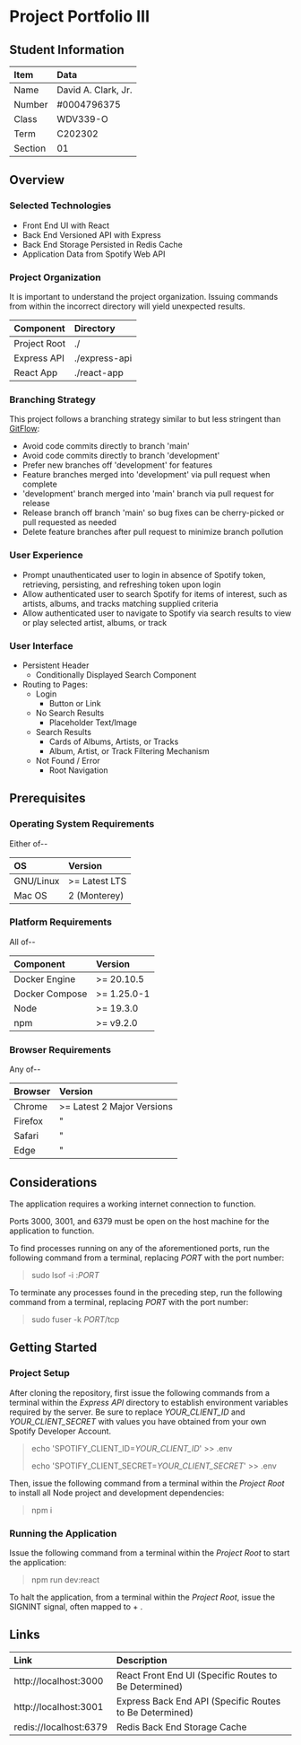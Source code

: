 # Project Portfolio III

## Student Information

| Item    | Data                |
|:--------|:--------------------|
| Name    | David A. Clark, Jr. |
| Number  | #0004796375         |
| Class   | WDV339-O            |
| Term    | C202302             |
| Section | 01                  |

## Overview

### Selected Technologies

- Front End UI with React
- Back End Versioned API with Express
- Back End Storage Persisted in Redis Cache
- Application Data from Spotify Web API

### Project Organization

It is important to understand the project organization.  Issuing commands from within the incorrect directory will yield unexpected results.

| Component    | Directory     |
|:-------------|:--------------|
| Project Root | ./            |
| Express API  | ./express-api |
| React App    | ./react-app   |

### Branching Strategy

This project follows a branching strategy similar to but less stringent than [GitFlow](https://www.atlassian.com/git/tutorials/comparing-workflows/gitflow-workflow):

- Avoid code commits directly to branch 'main'
- Avoid code commits directly to branch 'development'
- Prefer new branches off 'development' for features
- Feature branches merged into 'development' via pull request when complete
- 'development' branch merged into 'main' branch via pull request for release
- Release branch off branch 'main' so bug fixes can be cherry-picked or pull requested as needed
- Delete feature branches after pull request to minimize branch pollution

### User Experience

- Prompt unauthenticated user to login in absence of Spotify token, retrieving, persisting, and refreshing token upon login
- Allow authenticated user to search Spotify for items of interest, such as artists, albums, and tracks matching supplied criteria
- Allow authenticated user to navigate to Spotify via search results to view or play selected artist, albums, or track

### User Interface

- Persistent Header
  - Conditionally Displayed Search Component
- Routing to Pages:
  - Login
    - Button or Link
  - No Search Results
    - Placeholder Text/Image
  - Search Results
    - Cards of Albums, Artists, or Tracks
    - Album, Artist, or Track Filtering Mechanism
  - Not Found / Error
    - Root Navigation

## Prerequisites

### Operating System Requirements

Either of--

| OS        | Version       |
|:----------|:--------------|
| GNU/Linux | >= Latest LTS |
| Mac OS    | 2 (Monterey)  |

### Platform Requirements

All of--

| Component      | Version     |
|:---------------|:------------|
| Docker Engine  | >= 20.10.5  |
| Docker Compose | >= 1.25.0-1 |
| Node           | >= 19.3.0   |
| npm            | >= v9.2.0   |

### Browser Requirements

Any of--

| Browser | Version                    |
|:--------|:---------------------------|
| Chrome  | >= Latest 2 Major Versions |
| Firefox | "                          |
| Safari  | "                          |
| Edge    | "                          |

## Considerations

The application requires a working internet connection to function.

Ports 3000, 3001, and 6379 must be open on the host machine for the application to function.

To find processes running on any of the aforementioned ports, run the following command from a terminal, replacing *PORT* with the port number:

> sudo lsof -i :*PORT*

To terminate any processes found in the preceding step, run the following command from a terminal, replacing *PORT* with the port number:

> sudo fuser -k *PORT*/tcp

## Getting Started

### Project Setup

After cloning the repository, first issue the following commands from a terminal within the *Express API* directory to establish environment variables required by the server.  Be sure to replace *YOUR_CLIENT_ID* and *YOUR_CLIENT_SECRET* with values you have obtained from your own Spotify Developer Account.

> echo 'SPOTIFY_CLIENT_ID=*YOUR_CLIENT_ID*' >> .env
> 
> echo 'SPOTIFY_CLIENT_SECRET=*YOUR_CLIENT_SECRET*' >> .env

Then, issue the following command from a terminal within the *Project Root* to install all Node project and development dependencies:

> npm i

### Running the Application

Issue the following command from a terminal within the *Project Root* to start the application:

> npm run dev:react

To halt the application, from a terminal within the *Project Root*, issue the SIGNINT signal, often mapped to <Ctrl> + <c>.

## Links

| Link                   | Description                                             |
|:-----------------------|:--------------------------------------------------------|
| http://localhost:3000  | React Front End UI (Specific Routes to Be Determined)   |
| http://localhost:3001  | Express Back End API (Specific Routes to Be Determined) |
| redis://localhost:6379 | Redis Back End Storage Cache                            |
